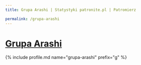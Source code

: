 ```yaml
---
title: Grupa Arashi | Statystyki patronite.pl | Patromierz

permalink: /grupa-arashi
---
```


# [Grupa Arashi](https://patronite.pl/grupa-arashi)

{% include profile.md name="grupa-arashi" prefix="g" %}
